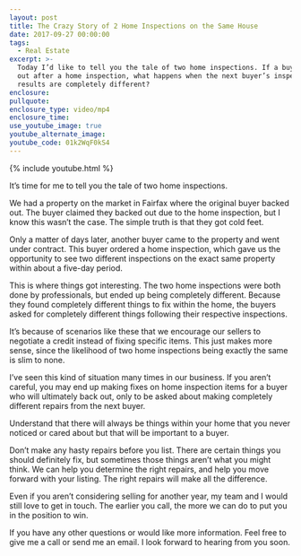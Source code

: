 ```yaml
---
layout: post
title: The Crazy Story of 2 Home Inspections on the Same House
date: 2017-09-27 00:00:00
tags:
  - Real Estate
excerpt: >-
  Today I’d like to tell you the tale of two home inspections. If a buyer backs
  out after a home inspection, what happens when the next buyer’s inspection
  results are completely different?
enclosure:
pullquote:
enclosure_type: video/mp4
enclosure_time:
use_youtube_image: true
youtube_alternate_image:
youtube_code: 01k2WqF0kS4
---
```


{% include youtube.html %}

It’s time for me to tell you the tale of two home inspections.<br>

We had a property on the market in Fairfax where the original buyer backed out. The buyer claimed they backed out due to the home inspection, but I know this wasn’t the case. The simple truth is that they got cold feet.<br>

Only a matter of days later, another buyer came to the property and went under contract. This buyer ordered a home inspection, which gave us the opportunity to see two different inspections on the exact same property within about a five-day period.<br>

This is where things got interesting. The two home inspections were both done by professionals, but ended up being completely different. Because they found completely different things to fix within the home, the buyers asked for completely different things following their respective inspections.<br>

It’s because of scenarios like these that we encourage our sellers to negotiate a credit instead of fixing specific items. This just makes more sense, since the likelihood of two home inspections being exactly the same is slim to none.<br>

I’ve seen this kind of situation many times in our business. If you aren’t careful, you may end up making fixes on home inspection items for a buyer who will ultimately back out, only to be asked about making completely different repairs from the next buyer.

Understand that there will always be things within your home that you never noticed or cared about but that will be important to a buyer.<br>

Don’t make any hasty repairs before you list. There are certain things you should definitely fix, but sometimes those things aren’t what you might think. We can help you determine the right repairs, and help you move forward with your listing. The right repairs will make all the difference.<br>

Even if you aren’t considering selling for another year, my team and I would still love to get in touch. The earlier you call, the more we can do to put you in the position to win.<br>

If you have any other questions or would like more information. Feel free to give me a call or send me an email. I look forward to hearing from you soon.